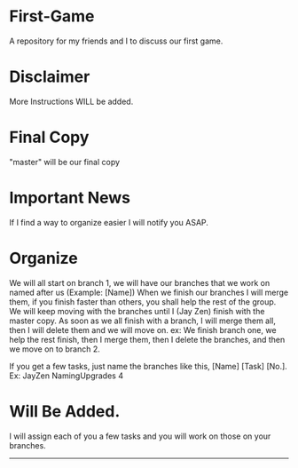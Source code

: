 # First-Game
A repository for my friends and I to discuss our first game.

# Disclaimer
More Instructions WILL be added.

# Final Copy
"master" will be our final copy

# Important News

If I find a way to organize easier I will notify you ASAP.

# Organize

We will all start on branch 1, we will have our branches that we work on named after us (Example: [Name]) 
When we finish our branches I will merge them, if you finish faster than others, you shall help the rest of the group.
We will keep moving with the branches until I (Jay Zen) finish with the master copy.
As soon as we all finish with a branch, I will merge them all, then I will delete them and we will move on. ex: We finish branch one, we help the rest finish, then I merge them, then I delete the branches, and then we move on to branch 2.

If you get a few tasks, just name the branches like this, [Name] [Task] [No.]. Ex: JayZen NamingUpgrades 4

# Will Be Added.

I will assign each of you a few tasks and you will work on those on your branches.

-------------------------------------------------------

